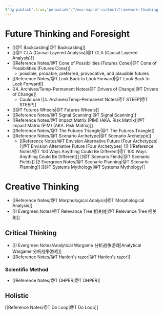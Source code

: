 ```yaml
---
{"dg-publish":true,"permalink":"/moc-map-of-content/framework-thinking-tools/"}
---
```



# Future Thinking and Foresight
- [[@T Backcasting\|@T Backcasting]]
- [[@T CLA (Causal Layered Analysis)\|@T CLA (Causal Layered Analysis)]] 
- [[Reference Notes/@T Cone of Possibilities (Futures Cone)\|@T Cone of Possibilities (Futures Cone)]]
	- possible, probable, preferred, provocative, and plausible futures
- [[Reference Notes/@T Look Back to Look Forward\|@T Look Back to Look Forward]]
- [[4. Archives/Temp-Permanent Notes/@T Drivers of Change\|@T Drivers of Change]]
	- Could use [[4. Archives/Temp-Permanent Notes/@T STEEP\|@T STEEP]] 
- [[@T Futures Wheels\|@T Futures Wheels]]
- [[Reference Notes/@T Signal Scanning\|@T Signal Scanning]] 
- [[Reference Notes/@T Impact Matrix (PIM) (AKA. Risk Matrix)\|@T Impact Matrix (PIM) (AKA. Risk Matrix)]] 
- [[Reference Notes/@T The Futures Triangle\|@T The Futures Triangle]]
- [[Reference Notes/@T Scenario Archetype\|@T Scenario Archetype]] 
	- [[Reference Notes/@T Envision Alternative Future (Four Archetypes) 1\|@T Envision Alternative Future (Four Archetypes) 1]]
[[Reference Notes/@T 100 Ways Anything Could Be Different\|@T 100 Ways Anything Could Be Different]]
[[@T Scenario Fields\|@T Scenario Fields]]
[[! Evergreen Notes/@T Scenario Planning\|@T Scenario Planning]]
[[@T Systems Mythology\|@T Systems Mythology]]

# Creative Thinking 
- [[Reference Notes/@T Morphological Analysis\|@T Morphological Analysis]]  
- [[! Evergreen Notes/@T Relevance Tree 相关树\|@T Relevance Tree 相关树]]

## Critical Thinking
- [[! Evergreen Notes/Analytical Wargame 分析战争游戏\|Analytical Wargame 分析战争游戏]]
- [[Reference Notes/@T Hanlon's razor\|@T Hanlon's razor]]

### Scientific Method
- [[Reference Notes/@T OHPER\|@T OHPER]]

## Holistic 
[[Reference Notes/@T Do Loop\|@T Do Loop]]